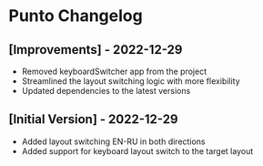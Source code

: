 # Punto Changelog

## [Improvements] - 2022-12-29

- Removed keyboardSwitcher app from the project
- Streamlined the layout switching logic with more flexibility
- Updated dependencies to the latest versions

## [Initial Version] - 2022-12-29

- Added layout switching EN-RU in both directions
- Added support for keyboard layout switch to the target layout